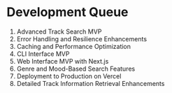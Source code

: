 # Development Queue

1. Advanced Track Search MVP
2. Error Handling and Resilience Enhancements
3. Caching and Performance Optimization
4. CLI Interface MVP
5. Web Interface MVP with Next.js
6. Genre and Mood-Based Search Features
7. Deployment to Production on Vercel
8. Detailed Track Information Retrieval Enhancements
